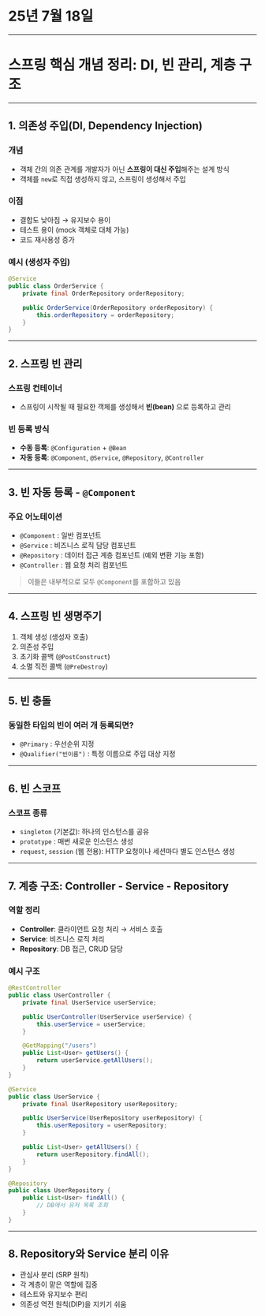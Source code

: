 # 25년 7월 18일


---


# 스프링 핵심 개념 정리: DI, 빈 관리, 계층 구조

---

## 1. 의존성 주입(DI, Dependency Injection)

### 개념

* 객체 간의 의존 관계를 개발자가 아닌 **스프링이 대신 주입**해주는 설계 방식
* 객체를 `new`로 직접 생성하지 않고, 스프링이 생성해서 주입

### 이점

* 결합도 낮아짐 → 유지보수 용이
* 테스트 용이 (mock 객체로 대체 가능)
* 코드 재사용성 증가

### 예시 (생성자 주입)

```java
@Service
public class OrderService {
    private final OrderRepository orderRepository;

    public OrderService(OrderRepository orderRepository) {
        this.orderRepository = orderRepository;
    }
}
```

---

## 2. 스프링 빈 관리

### 스프링 컨테이너

* 스프링이 시작될 때 필요한 객체를 생성해서 **빈(bean)** 으로 등록하고 관리

### 빈 등록 방식

* **수동 등록**: `@Configuration` + `@Bean`
* **자동 등록**: `@Component`, `@Service`, `@Repository`, `@Controller`

---

## 3. 빈 자동 등록 - `@Component`

### 주요 어노테이션

* `@Component` : 일반 컴포넌트
* `@Service` : 비즈니스 로직 담당 컴포넌트
* `@Repository` : 데이터 접근 계층 컴포넌트 (예외 변환 기능 포함)
* `@Controller` : 웹 요청 처리 컴포넌트

> 이들은 내부적으로 모두 `@Component`를 포함하고 있음

---

## 4. 스프링 빈 생명주기

1. 객체 생성 (생성자 호출)
2. 의존성 주입
3. 초기화 콜백 (`@PostConstruct`)
4. 소멸 직전 콜백 (`@PreDestroy`)

---

## 5. 빈 충돌

### 동일한 타입의 빈이 여러 개 등록되면?

* `@Primary` : 우선순위 지정
* `@Qualifier("빈이름")` : 특정 이름으로 주입 대상 지정

---

## 6. 빈 스코프

### 스코프 종류

* `singleton` (기본값): 하나의 인스턴스를 공유
* `prototype` : 매번 새로운 인스턴스 생성
* `request`, `session` (웹 전용): HTTP 요청이나 세션마다 별도 인스턴스 생성

---

## 7. 계층 구조: Controller - Service - Repository

### 역할 정리

* **Controller**: 클라이언트 요청 처리 → 서비스 호출
* **Service**: 비즈니스 로직 처리
* **Repository**: DB 접근, CRUD 담당

### 예시 구조

```java
@RestController
public class UserController {
    private final UserService userService;

    public UserController(UserService userService) {
        this.userService = userService;
    }

    @GetMapping("/users")
    public List<User> getUsers() {
        return userService.getAllUsers();
    }
}

@Service
public class UserService {
    private final UserRepository userRepository;

    public UserService(UserRepository userRepository) {
        this.userRepository = userRepository;
    }

    public List<User> getAllUsers() {
        return userRepository.findAll();
    }
}

@Repository
public class UserRepository {
    public List<User> findAll() {
        // DB에서 유저 목록 조회
    }
}
```

---

## 8. Repository와 Service 분리 이유

* 관심사 분리 (SRP 원칙)
* 각 계층이 맡은 역할에 집중
* 테스트와 유지보수 편리
* 의존성 역전 원칙(DIP)을 지키기 쉬움
